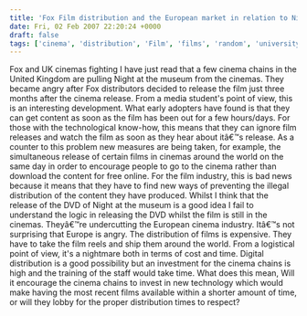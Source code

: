 ```yaml
---
title: 'Fox Film distribution and the European market in relation to Night at the Museum'
date: Fri, 02 Feb 2007 22:20:24 +0000
draft: false
tags: ['cinema', 'distribution', 'Film', 'films', 'random', 'university']
---
```


Fox and UK cinemas fighting I have just read that a few cinema chains in the United Kingdom are pulling Night at the museum from the cinemas. They became angry after Fox distributors decided to release the film just three months after the cinema release. From a media student's point of view, this is an interesting development. What early adopters have found is that they can get content as soon as the film has been out for a few hours/days. For those with the technological know-how, this means that they can ignore film releases and watch the film as soon as they hear about itâ€™s release. As a counter to this problem new measures are being taken, for example, the simultaneous release of certain films in cinemas around the world on the same day in order to encourage people to go to the cinema rather than download the content for free online. For the film industry, this is bad news because it means that they have to find new ways of preventing the illegal distribution of the content they have produced. Whilst I think that the release of the DVD of Night at the museum is a good idea I fail to understand the logic in releasing the DVD whilst the film is still in the cinemas. Theyâ€™re undercutting the European cinema industry. Itâ€™s not surprising that Europe is angry. The distribution of films is expensive. They have to take the film reels and ship them around the world. From a logistical point of view, it's a nightmare both in terms of cost and time. Digital distribution is a good possibility but an investment for the cinema chains is high and the training of the staff would take time. What does this mean, Will it encourage the cinema chains to invest in new technology which would make having the most recent films available within a shorter amount of time, or will they lobby for the proper distribution times to respect?